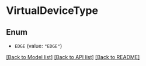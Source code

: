 # VirtualDeviceType

## Enum


* `EDGE` (value: `"EDGE"`)


[[Back to Model list]](../README.md#documentation-for-models) [[Back to API list]](../README.md#documentation-for-api-endpoints) [[Back to README]](../README.md)


